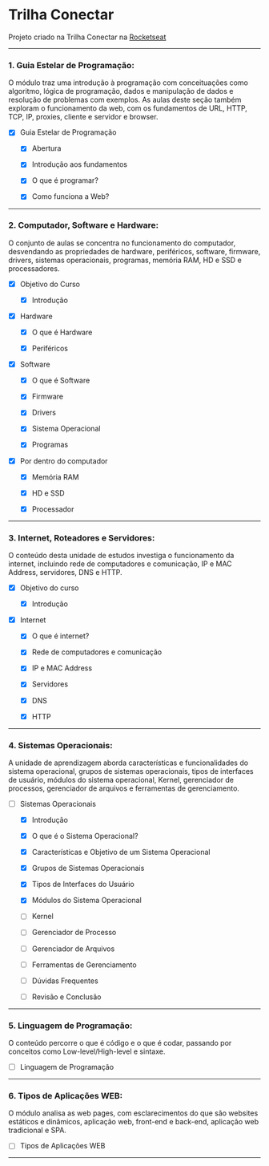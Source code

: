 # Trilha Conectar

Projeto criado na Trilha Conectar na [Rocketseat](https://www.rocketseat.com.br/)

---

### 1. Guia Estelar de Programação:

O módulo traz uma introdução à programação com conceituações como algoritmo, lógica de programação, dados e manipulação de dados e resolução de problemas com exemplos. As aulas deste seção também exploram o funcionamento da web, com os fundamentos de URL, HTTP, TCP, IP, proxies, cliente e servidor e browser.

- [x] Guia Estelar de Programação

    - [x] Abertura

    - [x] Introdução aos fundamentos
    
    - [x] O que é programar?
    
    - [x] Como funciona a Web?

---

### 2. Computador, Software e Hardware:

O conjunto de aulas se concentra no funcionamento do computador, desvendando as propriedades de hardware, periféricos, software, firmware, drivers, sistemas operacionais, programas, memória RAM, HD e SSD e processadores.

- [x] Objetivo do Curso

    - [x] Introdução

- [x] Hardware

    - [x] O que é Hardware

    - [x] Periféricos

- [x] Software

    - [x] O que é Software

    - [x] Firmware

    - [x] Drivers

    - [x] Sistema Operacional
    
    - [x] Programas

- [x] Por dentro do computador

    - [x] Memória RAM

    - [x] HD e SSD

    - [x] Processador

---

### 3. Internet, Roteadores e Servidores:

O conteúdo desta unidade de estudos investiga o funcionamento da internet, incluindo rede de computadores e comunicação, IP e MAC Address, servidores, DNS e HTTP.

- [x] Objetivo do curso

    - [x] Introdução

- [x] Internet

    - [x] O que é internet?

    - [x] Rede de computadores e comunicação

    - [x] IP e MAC Address

    - [x] Servidores

    - [x] DNS
    
    - [x] HTTP

---

### 4. Sistemas Operacionais:

A unidade de aprendizagem aborda características e funcionalidades do sistema operacional, grupos de sistemas operacionais, tipos de interfaces de usuário, módulos do sistema operacional, Kernel, gerenciador de processos, gerenciador de arquivos e ferramentas de gerenciamento.

- [ ] Sistemas Operacionais

    - [x] Introdução

    - [x] O que é o Sistema Operacional?

    - [x] Características e Objetivo de um Sistema Operacional

    - [x] Grupos de Sistemas Operacionais

    - [x] Tipos de Interfaces do Usuário

    - [x] Módulos do Sistema Operacional

    - [ ] Kernel

    - [ ] Gerenciador de Processo

    - [ ] Gerenciador de Arquivos

    - [ ] Ferramentas de Gerenciamento

    - [ ] Dúvidas Frequentes

    - [ ] Revisão e Conclusão

---

### 5. Linguagem de Programação:

O conteúdo percorre o que é código e o que é codar, passando por conceitos como Low-level/High-level e sintaxe.

- [ ] Linguagem de Programação

---

### 6. Tipos de Aplicações WEB:

O módulo analisa as web pages, com esclarecimentos do que são websites estáticos e dinâmicos, aplicação web, front-end e back-end, aplicação web tradicional e SPA.

- [ ] Tipos de Aplicações WEB

---